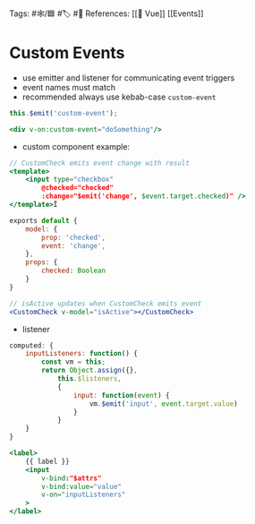 Tags: #🕸️/🟦 #🏷️ #📜️ 
References: [[💚 Vue]] [[Events]]

# Custom Events

-   use emitter and listener for communicating event triggers
-   event names must match
-   recommended always use kebab-case `custom-event`
	
```jsx
this.$emit('custom-event');

<div v-on:custom-event="doSomething"/>
```

-   custom component example:
	
```jsx
// CustomCheck emits event change with result
<template>
	<input type="checkbox"
		@checked="checked"
		:change="$emit('change', $event.target.checked)" />
</template>Ï

exports default {
	model: {
		prop: 'checked',
		event: 'change',
	},
	props: {
		checked: Boolean
	}
}

// isActive updates when CustomCheck emits event
<CustomCheck v-model="isActive"></CustomCheck>
```

-   listener
	
```jsx
computed: {
	inputListeners: function() {
		const vm = this;
		return Object.assign({},
			this.$listeners,
			{
				input: function(event) {
					vm.$emit('input', event.target.value)
				}
			}
	}
}

<label>
	{{ label }}
	<input
		v-bind:"$attrs"
		v-bind:value="value"
		v-on="inputListeners"
	>
</label>
```